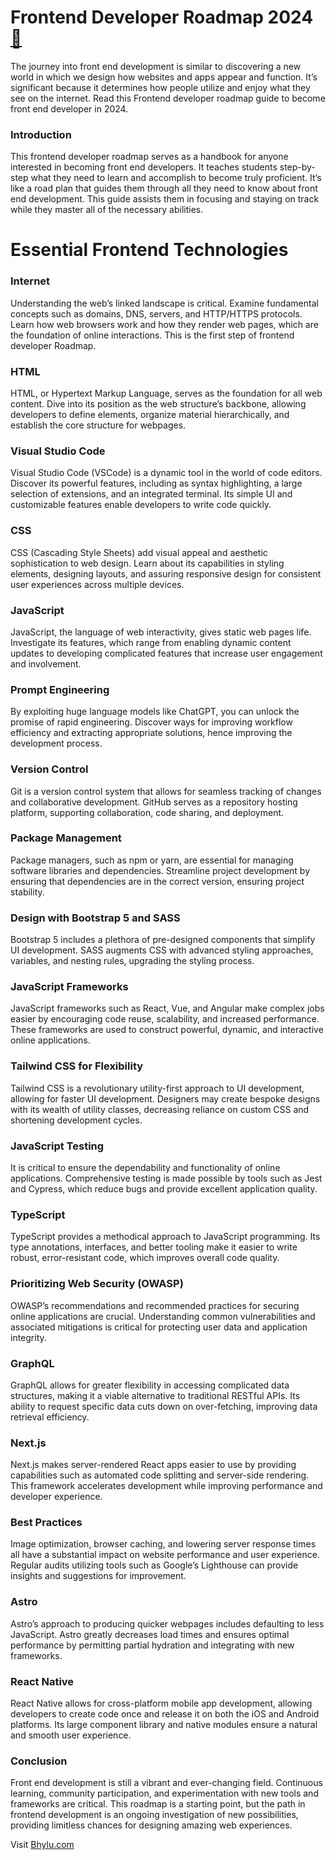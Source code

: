 # Frontend Developer Roadmap 2024 [🔗](https://bhylu.com/bubble-sort-algoritham/)

The journey into front end development is similar to discovering a new world in which we design how websites and apps appear and function. It’s significant because it determines how people utilize and enjoy what they see on the internet. Read this Frontend developer roadmap guide to become front end developer in 2024.


### Introduction

This frontend developer roadmap serves as a handbook for anyone interested in becoming front end developers. It teaches students step-by-step what they need to learn and accomplish to become truly proficient. It’s like a road plan that guides them through all they need to know about front end development. This guide assists them in focusing and staying on track while they master all of the necessary abilities.

# Essential Frontend Technologies

### Internet

Understanding the web’s linked landscape is critical. Examine fundamental concepts such as domains, DNS, servers, and HTTP/HTTPS protocols. Learn how web browsers work and how they render web pages, which are the foundation of online interactions. This is the first step of frontend developer Roadmap.


### HTML

HTML, or Hypertext Markup Language, serves as the foundation for all web content. Dive into its position as the web structure’s backbone, allowing developers to define elements, organize material hierarchically, and establish the core structure for webpages.


### Visual Studio Code

Visual Studio Code (VSCode) is a dynamic tool in the world of code editors. Discover its powerful features, including as syntax highlighting, a large selection of extensions, and an integrated terminal. Its simple UI and customizable features enable developers to write code quickly.

### CSS

CSS (Cascading Style Sheets) add visual appeal and aesthetic sophistication to web design. Learn about its capabilities in styling elements, designing layouts, and assuring responsive design for consistent user experiences across multiple devices.

### JavaScript

JavaScript, the language of web interactivity, gives static web pages life. Investigate its features, which range from enabling dynamic content updates to developing complicated features that increase user engagement and involvement.

### Prompt Engineering

By exploiting huge language models like ChatGPT, you can unlock the promise of rapid engineering. Discover ways for improving workflow efficiency and extracting appropriate solutions, hence improving the development process.

### Version Control

Git is a version control system that allows for seamless tracking of changes and collaborative development. GitHub serves as a repository hosting platform, supporting collaboration, code sharing, and deployment.

### Package Management

Package managers, such as npm or yarn, are essential for managing software libraries and dependencies. Streamline project development by ensuring that dependencies are in the correct version, ensuring project stability.

### Design with Bootstrap 5 and SASS

Bootstrap 5 includes a plethora of pre-designed components that simplify UI development. SASS augments CSS with advanced styling approaches, variables, and nesting rules, upgrading the styling process.

### JavaScript Frameworks

JavaScript frameworks such as React, Vue, and Angular make complex jobs easier by encouraging code reuse, scalability, and increased performance. These frameworks are used to construct powerful, dynamic, and interactive online applications.

### Tailwind CSS for Flexibility

Tailwind CSS is a revolutionary utility-first approach to UI development, allowing for faster UI development. Designers may create bespoke designs with its wealth of utility classes, decreasing reliance on custom CSS and shortening development cycles.

### JavaScript Testing

It is critical to ensure the dependability and functionality of online applications. Comprehensive testing is made possible by tools such as Jest and Cypress, which reduce bugs and provide excellent application quality.

### TypeScript

TypeScript provides a methodical approach to JavaScript programming. Its type annotations, interfaces, and better tooling make it easier to write robust, error-resistant code, which improves overall code quality.

### Prioritizing Web Security (OWASP)

OWASP’s recommendations and recommended practices for securing online applications are crucial. Understanding common vulnerabilities and associated mitigations is critical for protecting user data and application integrity.

### GraphQL

GraphQL allows for greater flexibility in accessing complicated data structures, making it a viable alternative to traditional RESTful APIs. Its ability to request specific data cuts down on over-fetching, improving data retrieval efficiency.

### Next.js

Next.js makes server-rendered React apps easier to use by providing capabilities such as automated code splitting and server-side rendering. This framework accelerates development while improving performance and developer experience.

### Best Practices

Image optimization, browser caching, and lowering server response times all have a substantial impact on website performance and user experience. Regular audits utilizing tools such as Google’s Lighthouse can provide insights and suggestions for improvement.

### Astro

Astro’s approach to producing quicker webpages includes defaulting to less JavaScript. Astro greatly decreases load times and ensures optimal performance by permitting partial hydration and integrating with new frameworks.

### React Native

React Native allows for cross-platform mobile app development, allowing developers to create code once and release it on both the iOS and Android platforms. Its large component library and native modules ensure a natural and smooth user experience.

### Conclusion

Front end development is still a vibrant and ever-changing field. Continuous learning, community participation, and experimentation with new tools and frameworks are critical. This roadmap is a starting point, but the path in frontend development is an ongoing investigation of new possibilities, providing limitless chances for designing amazing web experiences.

Visit [Bhylu.com](https://bhylu.com)